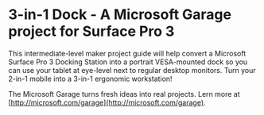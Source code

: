 # 3-in-1 Dock - A Microsoft Garage project for Surface Pro 3
This intermediate-level maker project guide will help convert a Microsoft Surface Pro 3 Docking Station into a portrait VESA-mounted dock so you can use your tablet at eye-level next to regular desktop monitors. Turn your 2-in-1 mobile into a 3-in-1 ergonomic workstation! 

The Microsoft Garage turns fresh ideas into real projects. Lern more at [http://microsoft.com/garage](http://microsoft.com/garage).

